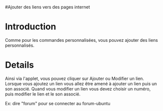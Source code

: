 #Ajouter des liens vers des pages internet

# Introduction #

Comme pour les commandes personnalisées, vous pouvez ajouter des liens personnalisés.


# Details #

Ainsi via l'applet, vous pouvez cliquer sur Ajouter ou Modifier un lien. Lorsque vous ajoutez un lien vous allez être amené à ajouter un lien puis un son associé. Quand vous modifier un lien vous devez choisir un numéro, puis modifier le lien et le son associé.

Ex: dire "forum" pour se connecter au forum-ubuntu